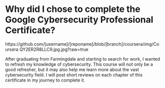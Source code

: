 <h1>Why did I chose to complete the <a hreff= "https://www.coursera.org/professional-certificates/google-cybersecurity"> Google Cybersecurity 
  Professional Certificate? </a></h1>
  https://github.com/[username]/[reponame]/blob/[branch]/coursera/img/Coursera QY2ER2R8LLC9.jpg.jpg?raw=true
<p>After graduating from Farmingdale and starting to search for work, I wanted to refresh my knowledge of cybersecurity. 
  This course will not only be a good refresher, but it may also help me learn more about the vast cybersecurity field. 
  I will post short reviews on each chapter of this certificate in my journey to complete it.

</p>
